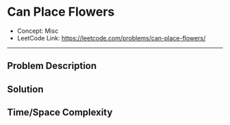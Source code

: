 # Can Place Flowers

- Concept: Misc
- LeetCode Link: https://leetcode.com/problems/can-place-flowers/

---

## Problem Description

## Solution

## Time/Space Complexity

